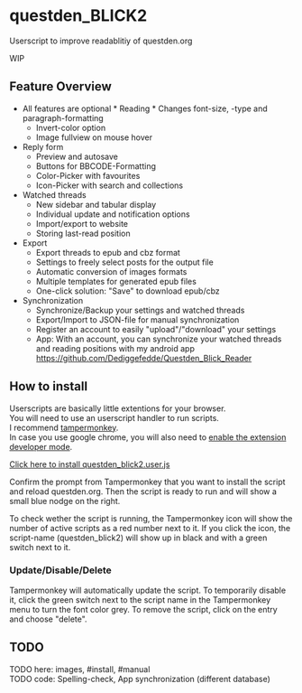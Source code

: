 # questden_BLICK2
Userscript to improve readablitiy of questden.org

WIP

## Feature Overview
* All features are optional
* Reading
  * Changes font-size, -type and paragraph-formatting
  * Invert-color option
  * Image fullview on mouse hover
* Reply form
  * Preview and autosave
  * Buttons for BBCODE-Formatting
  * Color-Picker with favourites
  * Icon-Picker with search and collections
* Watched threads
  * New sidebar and tabular display
  * Individual update and notification options
  * Import/export to website
  * Storing last-read position
* Export
  * Export threads to epub and cbz format
  * Settings to freely select posts for the output file
  * Automatic conversion of images formats
  * Multiple templates for generated epub files
  * One-click solution: "Save" to download epub/cbz
* Synchronization
  * Synchronize/Backup your settings and watched threads 
  * Export/Import to JSON-file for manual synchronization
  * Register an account to easily "upload"/"download" your settings
  * App: With an account, you can synchronize your watched threads and reading positions with my android app https://github.com/Dediggefedde/Questden_Blick_Reader

## How to install
Userscripts are basically little extentions for your browser.\
You will need to use an userscript handler to run scripts.\
I recommend [tampermonkey](https://www.tampermonkey.net/).\
In case you use google chrome, you will also need to [enable the extension developer mode](https://www.tampermonkey.net/faq.php?locale=en#Q209).

[Click here to install questden_blick2.user.js](/questden_blick2.user.js)

Confirm the prompt from Tampermonkey that you want to install the script and reload questden.org. Then the script is ready to run and will show a small blue nodge on the right.

To check wether the script is running, the Tampermonkey icon will show the number of active scripts as a red number next to it. If you click the icon, the script-name (questden_blick2) will show up in black and with a green switch next to it.

### Update/Disable/Delete
Tampermonkey will automatically update the script. To temporarily disable it, click the green switch next to the script name in the Tampermonkey menu to turn the font color grey. To remove the script, click on the entry and choose "delete".

## TODO
TODO here: images, #install, #manual\
TODO code: Spelling-check, App synchronization (different database)
